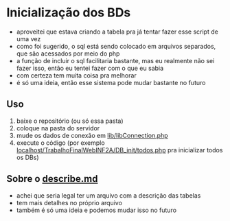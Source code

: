 # Inicialização dos BDs

* aproveitei que estava criando a tabela pra já tentar fazer esse script de uma vez
* como foi sugerido, o sql está sendo colocado em arquivos separados, que são acessados por meio do php
* a função de incluir o sql facilitaria bastante, mas eu realmente não sei fazer isso, então eu tentei fazer com o que eu sabia
* com certeza tem muita coisa pra melhorar
* é só uma ideia, então esse sistema pode mudar bastante no futuro

## Uso

1. baixe o repositório (ou só essa pasta)
1. coloque na pasta do servidor
1. mude os dados de conexão em [lib/libConnection.php](lib/libConnection.php)
1. execute o código (por exemplo [localhost/TrabalhoFinalWebINF2A/DB_init/todos.php](http://localhost/TrabalhoFinalWebINF2A/DB_init/todos.php) pra inicializar todos os DBs)


## Sobre o [describe.md](describe.md)

* achei que seria legal ter um arquivo com a descrição das tabelas
* tem mais detalhes no próprio arquivo
* também é só uma ideia e podemos mudar isso no futuro
